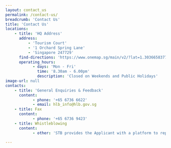 ```yaml
---
layout: contact_us
permalink: /contact-us/
breadcrumb: 'Contact Us'
title: 'Contact Us'
locations:
    - title: 'HQ Address'
      address:
          - 'Tourism Court'
          - '1 Orchard Spring Lane'
          - 'Singapore 247729'
      find-directions: 'https://www.onemap.sg/main/v2/?lat=1.30366583776968&lng=103.823998391692'
      operating_hours:
            - days: 'Mon - Fri'
              time: '8.30am - 6.00pm'
              description: 'Closed on Weekends and Public Holidays'
image-url: null
contacts:
    - title: 'General Enquiries & Feedback'
      content:
            - phone: '+65 6736 6622'
            - email: hlb_info@hlb.gov.sg
    - title: Fax
      content:
            - phone: '+65 6736 9423'
    - title: Whistleblowing
      content:
            - other: 'STB provides the Applicant with a platform to report any wrong-doings, unlawful conduct or malpractices of STB staff that are against the public interest. The details of STB’s whistleblowing framework is set <a href="https://www.stb.gov.sg/content/stb/en/about-stb/corporate-governance.html">here</a>.'

---
```



<!-- Refer to _data/contact-us.yml to edit the contact details -->